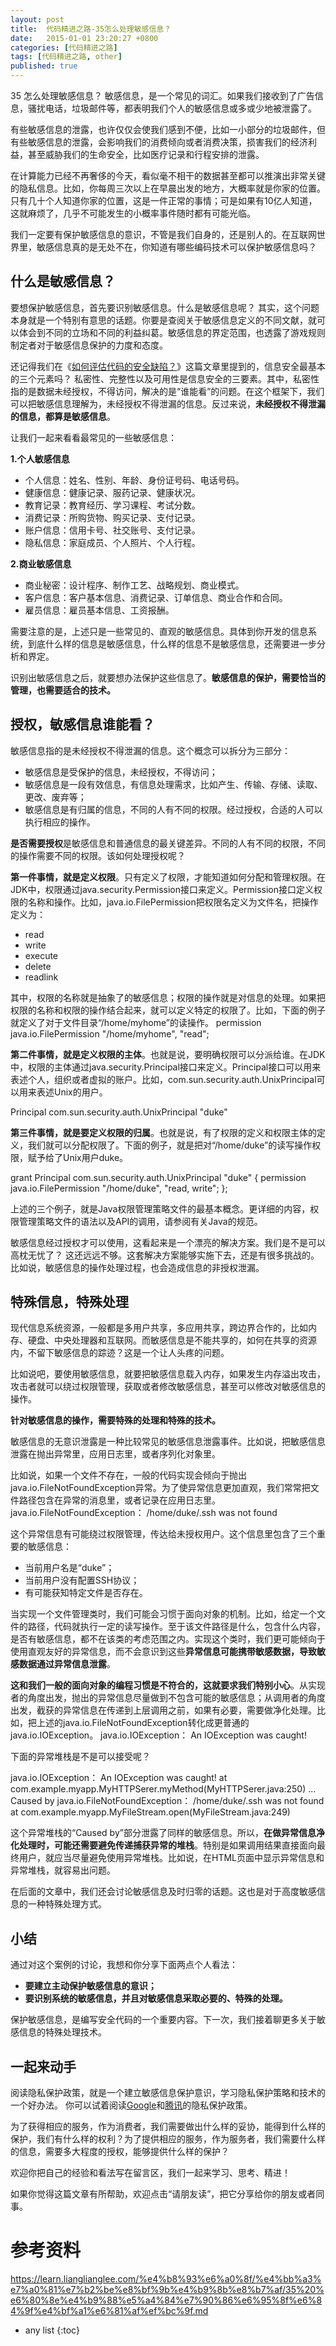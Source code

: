 ```yaml
---
layout: post
title:  代码精进之路-35怎么处理敏感信息？
date:   2015-01-01 23:20:27 +0800
categories: [代码精进之路]
tags: [代码精进之路, other]
published: true
---
```




35 怎么处理敏感信息？
敏感信息，是一个常见的词汇。如果我们接收到了广告信息，骚扰电话，垃圾邮件等，都表明我们个人的敏感信息或多或少地被泄露了。

有些敏感信息的泄露，也许仅仅会使我们感到不便，比如一小部分的垃圾邮件，但有些敏感信息的泄露，会影响我们的消费倾向或者消费决策，损害我们的经济利益，甚至威胁我们的生命安全，比如医疗记录和行程安排的泄露。

在计算能力已经不再奢侈的今天，看似毫不相干的数据甚至都可以推演出非常关键的隐私信息。比如，你每周三次以上在早晨出发的地方，大概率就是你家的位置。只有几十个人知道你家的位置，这是一件正常的事情；可是如果有10亿人知道，这就麻烦了，几乎不可能发生的小概率事件随时都有可能光临。

我们一定要有保护敏感信息的意识，不管是我们自身的，还是别人的。在互联网世界里，敏感信息真的是无处不在，你知道有哪些编码技术可以保护敏感信息吗？

## 什么是敏感信息？

要想保护敏感信息，首先要识别敏感信息。什么是敏感信息呢？ 其实，这个问题本身就是一个特别有意思的话题。你要是查阅关于敏感信息定义的不同文献，就可以体会到不同的立场和不同的利益纠葛。敏感信息的界定范围，也透露了游戏规则制定者对于敏感信息保护的力度和态度。

还记得我们在《[如何评估代码的安全缺陷？](https://time.geekbang.org/column/article/86204)》这篇文章里提到的，信息安全最基本的三个元素吗？ 私密性、完整性以及可用性是信息安全的三要素。其中，私密性指的是数据未经授权，不得访问，解决的是“谁能看”的问题。在这个框架下，我们可以把敏感信息理解为，未经授权不得泄漏的信息。反过来说，**未经授权不得泄漏的信息，都算是敏感信息**。

让我们一起来看看最常见的一些敏感信息：

**1.个人敏感信息**

* 个人信息：姓名、性别、年龄、身份证号码、电话号码。
* 健康信息：健康记录、服药记录、健康状况。
* 教育记录：教育经历、学习课程、考试分数。
* 消费记录：所购货物、购买记录、支付记录。
* 账户信息：信用卡号、社交账号、支付记录。
* 隐私信息：家庭成员、个人照片、个人行程。

**2.商业敏感信息**

* 商业秘密：设计程序、制作工艺、战略规划、商业模式。
* 客户信息：客户基本信息、消费记录、订单信息、商业合作和合同。
* 雇员信息：雇员基本信息、工资报酬。

需要注意的是，上述只是一些常见的、直观的敏感信息。具体到你开发的信息系统，到底什么样的信息是敏感信息，什么样的信息不是敏感信息，还需要进一步分析和界定。

识别出敏感信息之后，就要想办法保护这些信息了。**敏感信息的保护，需要恰当的管理，也需要适合的技术。**

## 授权，敏感信息谁能看？

敏感信息指的是未经授权不得泄漏的信息。这个概念可以拆分为三部分：

* 敏感信息是受保护的信息，未经授权，不得访问；
* 敏感信息是一段有效信息，有信息处理需求，比如产生、传输、存储、读取、更改、废弃等；
* 敏感信息是有归属的信息，不同的人有不同的权限。经过授权，合适的人可以执行相应的操作。

**是否需要授权**是敏感信息和普通信息的最关键差异。不同的人有不同的权限，不同的操作需要不同的权限。该如何处理授权呢？

**第一件事情，就是定义权限**。只有定义了权限，才能知道如何分配和管理权限。在JDK中，权限通过java.security.Permission接口来定义。Permission接口定义权限的名称和操作。比如，java.io.FilePermission把权限名定义为文件名，把操作定义为：

* read
* write
* execute
* delete
* readlink

其中，权限的名称就是抽象了的敏感信息；权限的操作就是对信息的处理。如果把权限的名称和权限的操作结合起来，就可以定义特定的权限了。比如，下面的例子就定义了对于文件目录“/home/myhome”的读操作。
permission java.io.FilePermission "/home/myhome", "read";

**第二件事情，就是定义权限的主体**。也就是说，要明确权限可以分派给谁。在JDK中，权限的主体通过java.security.Principal接口来定义。Principal接口可以用来表述个人，组织或者虚拟的账户。比如，com.sun.security.auth.UnixPrincipal可以用来表述Unix的用户。

Principal com.sun.security.auth.UnixPrincipal "duke"

**第三件事情，就是要定义权限的归属**。也就是说，有了权限的定义和权限主体的定义，我们就可以分配权限了。下面的例子，就是把对“/home/duke”的读写操作权限，赋予给了Unix用户duke。

grant Principal com.sun.security.auth.UnixPrincipal "duke" { permission java.io.FilePermission "/home/duke", "read, write"; };

上述的三个例子，就是Java权限管理策略文件的最基本概念。更详细的内容，权限管理策略文件的语法以及API的调用，请参阅有关Java的规范。

敏感信息经过授权才可以使用，这看起来是一个漂亮的解决方案。我们是不是可以高枕无忧了？ 这还远远不够。这套解决方案能够实施下去，还是有很多挑战的。比如说，敏感信息的操作处理过程，也会造成信息的非授权泄漏。

## 特殊信息，特殊处理

现代信息系统资源，一般都是多用户共享，多应用共享，跨边界合作的，比如内存、硬盘、中央处理器和互联网。而敏感信息是不能共享的，如何在共享的资源内，不留下敏感信息的踪迹？这是一个让人头疼的问题。

比如说吧，要使用敏感信息，就要把敏感信息载入内存，如果发生内存溢出攻击，攻击者就可以绕过权限管理，获取或者修改敏感信息，甚至可以修改对敏感信息的操作。

**针对敏感信息的操作，需要特殊的处理和特殊的技术。**

敏感信息的无意识泄露是一种比较常见的敏感信息泄露事件。比如说，把敏感信息泄露在抛出异常里，应用日志里，或者序列化对象里。

比如说，如果一个文件不存在，一般的代码实现会倾向于抛出java.io.FileNotFoundException异常。为了使异常信息更加直观，我们常常把文件路径包含在异常的消息里，或者记录在应用日志里。
java.io.FileNotFoundException： /home/duke/.ssh was not found

这个异常信息有可能绕过权限管理，传达给未授权用户。这个信息里包含了三个重要的敏感信息：

* 当前用户名是“duke”；
* 当前用户没有配置SSH协议；
* 有可能获知特定文件是否存在。

当实现一个文件管理类时，我们可能会习惯于面向对象的机制。比如，给定一个文件的路径，代码就执行一定的读写操作。至于该文件路径是什么，包含什么内容，是否有敏感信息，都不在该类的考虑范围之内。实现这个类时，我们更可能倾向于使用直观友好的异常信息，而不会意识到这些**异常信息可能携带敏感数据，导致敏感数据通过异常信息泄露**。

**这和我们一般的面向对象的编程习惯是不符合的，这就要求我们特别小心**。从实现者的角度出发，抛出的异常信息尽量做到不包含可能的敏感信息；从调用者的角度出发，截获的异常信息在传递到上层调用之前，如果有必要，需要做净化处理。比如，把上述的java.io.FileNotFoundException转化成更普通的java.io.IOException。
java.io.IOException： An IOException was caught!

下面的异常堆栈是不是可以接受呢？

java.io.IOException： An IOException was caught! at com.example.myapp.MyHTTPSerer.myMethod(MyHTTPSerer.java:250) ... Caused by java.io.FileNotFoundException： /home/duke/.ssh was not found at com.example.myapp.MyFileStream.open(MyFileStream.java:249)

这个异常堆栈的“Caused by”部分泄露了同样的敏感信息。所以，**在做异常信息净化处理时，可能还需要避免传递捕获异常的堆栈**。特别是如果调用结果直接面向最终用户，就应当尽量避免使用异常堆栈。比如说，在HTML页面中显示异常信息和异常堆栈，就容易出问题。

在后面的文章中，我们还会讨论敏感信息及时归零的话题。这也是对于高度敏感信息的一种特殊处理方式。

## 小结

通过对这个案例的讨论，我想和你分享下面两点个人看法：

* **要建立主动保护敏感信息的意识；**
* **要识别系统的敏感信息，并且对敏感信息采取必要的、特殊的处理。**

保护敏感信息，是编写安全代码的一个重要内容。下一次，我们接着聊更多关于敏感信息的特殊处理技术。

## 一起来动手

阅读隐私保护政策，就是一个建立敏感信息保护意识，学习隐私保护策略和技术的一个好办法。 你可以试着阅读[Google](https://policies.google.com/privacy)和[腾讯](https://privacy.qq.com/)的隐私保护政策。

为了获得相应的服务，作为消费者，我们需要做出什么样的妥协，能得到什么样的保护，我们有什么样的权利？为了提供相应的服务，作为服务者，我们需要什么样的信息，需要多大程度的授权，能够提供什么样的保护？

欢迎你把自己的经验和看法写在留言区，我们一起来学习、思考、精进！

如果你觉得这篇文章有所帮助，欢迎点击“请朋友读”，把它分享给你的朋友或者同事。




# 参考资料

https://learn.lianglianglee.com/%e4%b8%93%e6%a0%8f/%e4%bb%a3%e7%a0%81%e7%b2%be%e8%bf%9b%e4%b9%8b%e8%b7%af/35%20%e6%80%8e%e4%b9%88%e5%a4%84%e7%90%86%e6%95%8f%e6%84%9f%e4%bf%a1%e6%81%af%ef%bc%9f.md

* any list
{:toc}
